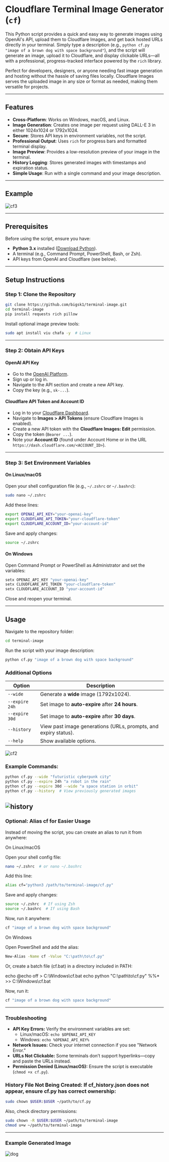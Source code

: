 # Cloudflare Terminal Image Generator (`cf`)

This Python script provides a quick and easy way to generate images using OpenAI's API, upload them to Cloudflare Images, and get back hosted URLs directly in your terminal. Simply type a description (e.g., `python cf.py "image of a brown dog with space background"`), and the script will generate an image, upload it to Cloudflare, and display clickable URLs—all with a professional, progress-tracked interface powered by the `rich` library.

Perfect for developers, designers, or anyone needing fast image generation and hosting without the hassle of saving files locally. Cloudflare Images serves the uploaded image in any size or format as needed, making them versatile for projects.

---

## Features

- **Cross-Platform**: Works on Windows, macOS, and Linux.
- **Image Generation**: Creates one image per request using DALL-E 3 in either 1024x1024 or 1792x1024.
- **Secure**: Stores API keys in environment variables, not the script.
- **Professional Output**: Uses `rich` for progress bars and formatted terminal display.
- **Image Preview**: Provides a low-resolution preview of your image in the terminal.
- **History Logging**: Stores generated images with timestamps and expiration status.
- **Simple Usage**: Run with a single command and your image description.

---

## Example

![cf3](cf3.png)

---

## Prerequisites

Before using the script, ensure you have:
- **Python 3.x** installed ([Download Python](https://www.python.org/downloads/)).
- A terminal (e.g., Command Prompt, PowerShell, Bash, or Zsh).
- API keys from OpenAI and Cloudflare (see below).

---

## Setup Instructions

### Step 1: Clone the Repository

```bash
git clone https://github.com/bigsk1/terminal-image.git
cd terminal-image
pip install requests rich pillow
```

Install optional image preview tools:
```bash
sudo apt install viu chafa -y  # Linux
```

---

### Step 2: Obtain API Keys

#### OpenAI API Key
- Go to the [OpenAI Platform](https://platform.openai.com/).
- Sign up or log in.
- Navigate to the API section and create a new API key.
- Copy the key (e.g., `sk-...`).

#### Cloudflare API Token and Account ID
- Log in to your [Cloudflare Dashboard](https://dash.cloudflare.com/).
- Navigate to **Images > API Tokens** (ensure Cloudflare Images is enabled).
- Create a new API token with the **Cloudflare Images: Edit** permission.
- Copy the token (`Bearer ...`).
- Note your **Account ID** (found under Account Home or in the URL `https://dash.cloudflare.com/<ACCOUNT_ID>`).

---

### Step 3: Set Environment Variables

#### On Linux/macOS
Open your shell configuration file (e.g., `~/.zshrc` or `~/.bashrc`):
```bash
sudo nano ~/.zshrc
```

Add these lines:
```bash
export OPENAI_API_KEY="your-openai-key"
export CLOUDFLARE_API_TOKEN="your-cloudflare-token"
export CLOUDFLARE_ACCOUNT_ID="your-account-id"
```

Save and apply changes:
```bash
source ~/.zshrc
```

#### On Windows
Open Command Prompt or PowerShell as Administrator and set the variables:
```powershell
setx OPENAI_API_KEY "your-openai-key"
setx CLOUDFLARE_API_TOKEN "your-cloudflare-token"
setx CLOUDFLARE_ACCOUNT_ID "your-account-id"
```

Close and reopen your terminal.

---

## Usage

Navigate to the repository folder:
```bash
cd terminal-image
```

Run the script with your image description:
```bash
python cf.py "image of a brown dog with space background"
```

### Additional Options
| Option | Description |
|--------|-------------|
| `--wide` | Generate a **wide** image (1792x1024). |
| `--expire 24h` | Set image to **auto-expire** after **24 hours**. |
| `--expire 30d` | Set image to **auto-expire** after **30 days**. |
| `--history` | View past image generations (URLs, prompts, and expiry status). |
| `--help` | Show available options. |

![cf2](cf2.png)


### Example Commands:
```bash
python cf.py --wide "futuristic cyberpunk city"
python cf.py --expire 24h "a robot in the rain"
python cf.py --expire 30d --wide "a space station in orbit"
python cf.py --history  # View previously generated images
```
![history](history.png)
---

### Optional: Alias cf for Easier Usage

Instead of moving the script, you can create an alias to run it from anywhere:

On Linux/macOS

Open your shell config file:

```bash
nano ~/.zshrc  # or nano ~/.bashrc
```

Add this line:

```bash
alias cf="python3 /path/to/terminal-image/cf.py"
```

Save and apply changes:

```bash
source ~/.zshrc  # If using Zsh
source ~/.bashrc  # If using Bash
```

Now, run it anywhere:

```bash
cf "image of a brown dog with space background"
```

On Windows

Open PowerShell and add the alias:

```bash
New-Alias -Name cf -Value "C:\path\to\cf.py"
```

Or, create a batch file (cf.bat) in a directory included in PATH:

echo @echo off > C:\Windows\cf.bat
echo python "C:\path\to\cf.py" %%* >> C:\Windows\cf.bat

Now, run it:

```bash
cf "image of a brown dog with space background"
```


---

### Troubleshooting

- **API Key Errors:** Verify the environment variables are set:
  - Linux/macOS: `echo $OPENAI_API_KEY`
  - Windows: `echo %OPENAI_API_KEY%`
- **Network Issues:** Check your internet connection if you see "Network Error."
- **URLs Not Clickable:** Some terminals don’t support hyperlinks—copy and paste the URLs instead.
- **Permission Denied (Linux/macOS):** Ensure the script is executable (`chmod +x cf.py`).

### History File Not Being Created: If cf_history.json does not appear, ensure cf.py has correct ownership:

```bash
sudo chown $USER:$USER ~/path/to/cf.py
```

Also, check directory permissions:

```bash
sudo chown -R $USER:$USER ~/path/to/terminal-image
chmod u+w ~/path/to/terminal-image
```

---

### Example Generated Image
![dog](https://imagedelivery.net/WfhVb8dSNAAvdXUdMfBuPQ/c22e978e-98f6-43e3-49ce-55fead71d000/public)

